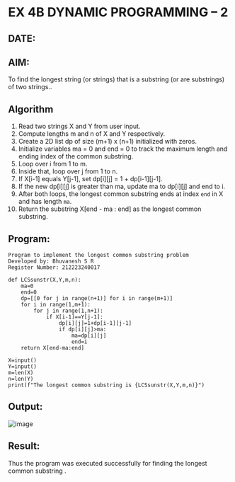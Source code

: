 # EX 4B DYNAMIC PROGRAMMING – 2
## DATE:
## AIM:
To find the longest string (or strings) that is a substring (or are substrings) of two strings..

## Algorithm

1. Read two strings X and Y from user input.
2. Compute lengths m and n of X and Y respectively.
3. Create a 2D list dp of size (m+1) x (n+1) initialized with zeros.
4. Initialize variables ma = 0 and end = 0 to track the maximum length and ending index of the common substring.
5. Loop over i from 1 to m.
6. Inside that, loop over j from 1 to n.
7. If X\[i-1] equals Y\[j-1], set dp\[i]\[j] = 1 + dp\[i-1]\[j-1].
8. If the new dp\[i]\[j] is greater than ma, update ma to dp\[i]\[j] and end to i.
9. After both loops, the longest common substring ends at index `end` in X and has length `ma`.
10. Return the substring X\[end - ma : end] as the longest common substring.

## Program:
```
Program to implement the longest common substring problem
Developed by: Bhuvanesh S R
Register Number: 212223240017
```
```PY
def LCSsunstr(X,Y,m,n):
    ma=0
    end=0
    dp=[[0 for j in range(n+1)] for i in range(m+1)]
    for i in range(1,m+1):
        for j in range(1,n+1):
            if X[i-1]==Y[j-1]:
                dp[i][j]=1+dp[i-1][j-1]
                if dp[i][j]>ma:
                    ma=dp[i][j]
                    end=i
    return X[end-ma:end]
        
X=input()
Y=input()
m=len(X)
n=len(Y)
print(f"The longest common substring is {LCSsunstr(X,Y,m,n)}")
```
## Output:

![image](https://github.com/user-attachments/assets/92d913ca-135b-4744-aabc-4bc30c28f82c)



## Result:
Thus the program was executed successfully for finding the longest common substring .
